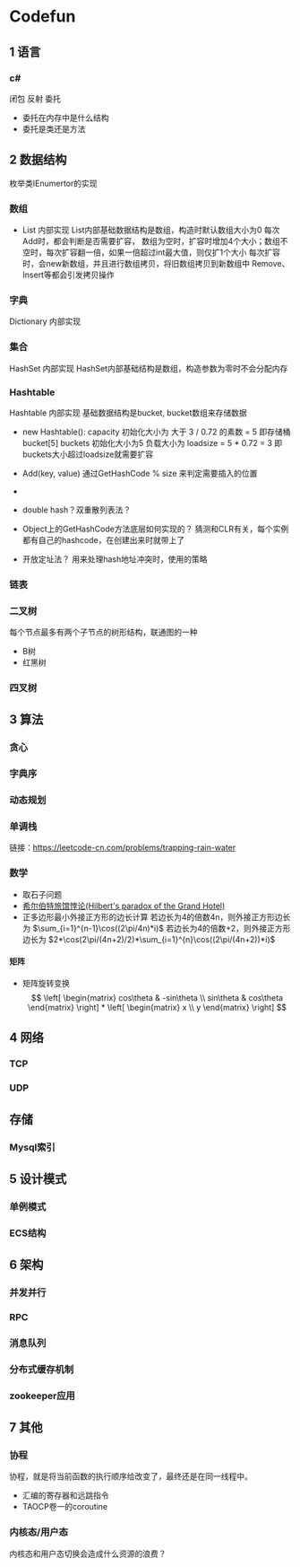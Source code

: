 # Codefun

## 1 语言

### c#

闭包
反射
委托
* 委托在内存中是什么结构
* 委托是类还是方法

## 2 数据结构

枚举类IEnumertor的实现

### 数组
* List 内部实现
List内部基础数据结构是数组，构造时默认数组大小为0
每次Add时，都会判断是否需要扩容，
数组为空时，扩容时增加4个大小；数组不空时，每次扩容翻一倍，如果一倍超过int最大值，则仅扩1个大小
每次扩容时，会new新数组，并且进行数组拷贝，将旧数组拷贝到新数组中
Remove、Insert等都会引发拷贝操作

### 字典
Dictionary 内部实现

### 集合
HashSet 内部实现
HashSet内部基础结构是数组，构造参数为零时不会分配内存

### Hashtable
Hashtable 内部实现
基础数据结构是bucket, bucket数组来存储数据
* new Hashtable():
capacity 初始化大小为 大于 3 / 0.72 的素数 = 5
即存储桶 bucket[5] buckets 初始化大小为5
负载大小为 loadsize = 5 * 0.72 = 3 即buckets大小超过loadsize就需要扩容
* Add(key, value)
通过GetHashCode % size 来判定需要插入的位置
*

* double hash？双重散列表法？
* Object上的GetHashCode方法底层如何实现的？
猜测和CLR有关，每个实例都有自己的hashcode，在创建出来时就带上了
* 开放定址法？
用来处理hash地址冲突时，使用的策略

### 链表

### 二叉树
每个节点最多有两个子节点的树形结构，联通图的一种
* B树
* 红黑树

### 四叉树

## 3 算法
### 贪心
### 字典序
### 动态规划
### 单调栈

链接：https://leetcode-cn.com/problems/trapping-rain-water

### 数学
* 取石子问题
* [希尔伯特旅馆悖论(Hilbert's paradox of the Grand Hotel)](https://zhuanlan.zhihu.com/p/27078717)
* 正多边形最小外接正方形的边长计算
若边长为4的倍数4n，则外接正方形边长为 $\sum_{i=1}^{n-1}\cos((2\pi/4n)*i)$
若边长为4的倍数+2，则外接正方形边长为 $2*\cos(2\pi/(4n+2)/2)*\sum_{i=1}^{n}\cos((2\pi/(4n+2))*i)$
#### 矩阵
* 矩阵旋转变换
$$
\left[
\begin{matrix}
    cos\theta & -sin\theta \\
    sin\theta & cos\theta
\end{matrix}
\right] *
\left[
\begin{matrix}
    x \\
    y
\end{matrix}
\right]
$$
## 4 网络

### TCP
### UDP

## 存储
### Mysql索引

## 5 设计模式

### 单例模式

### ECS结构

## 6 架构

### 并发并行
### RPC
### 消息队列
### 分布式缓存机制
### zookeeper应用

## 7 其他
### 协程
协程，就是将当前函数的执行顺序给改变了，最终还是在同一线程中。
* 汇编的寄存器和远跳指令
* TAOCP卷一的coroutine
### 内核态/用户态
内核态和用户态切换会造成什么资源的浪费？
